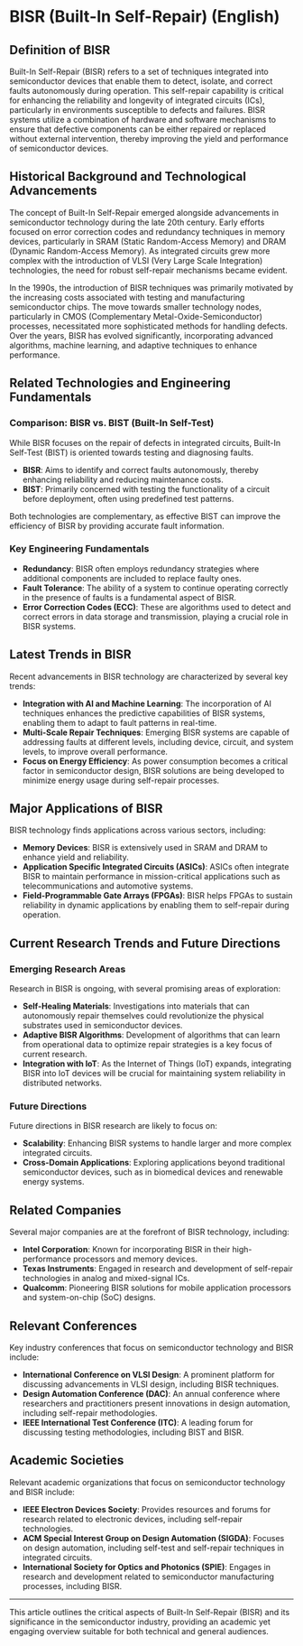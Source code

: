 # BISR (Built-In Self-Repair) (English)

## Definition of BISR

Built-In Self-Repair (BISR) refers to a set of techniques integrated into semiconductor devices that enable them to detect, isolate, and correct faults autonomously during operation. This self-repair capability is critical for enhancing the reliability and longevity of integrated circuits (ICs), particularly in environments susceptible to defects and failures. BISR systems utilize a combination of hardware and software mechanisms to ensure that defective components can be either repaired or replaced without external intervention, thereby improving the yield and performance of semiconductor devices.

## Historical Background and Technological Advancements

The concept of Built-In Self-Repair emerged alongside advancements in semiconductor technology during the late 20th century. Early efforts focused on error correction codes and redundancy techniques in memory devices, particularly in SRAM (Static Random-Access Memory) and DRAM (Dynamic Random-Access Memory). As integrated circuits grew more complex with the introduction of VLSI (Very Large Scale Integration) technologies, the need for robust self-repair mechanisms became evident.

In the 1990s, the introduction of BISR techniques was primarily motivated by the increasing costs associated with testing and manufacturing semiconductor chips. The move towards smaller technology nodes, particularly in CMOS (Complementary Metal-Oxide-Semiconductor) processes, necessitated more sophisticated methods for handling defects. Over the years, BISR has evolved significantly, incorporating advanced algorithms, machine learning, and adaptive techniques to enhance performance.

## Related Technologies and Engineering Fundamentals

### Comparison: BISR vs. BIST (Built-In Self-Test)

While BISR focuses on the repair of defects in integrated circuits, Built-In Self-Test (BIST) is oriented towards testing and diagnosing faults. 

- **BISR**: Aims to identify and correct faults autonomously, thereby enhancing reliability and reducing maintenance costs.
- **BIST**: Primarily concerned with testing the functionality of a circuit before deployment, often using predefined test patterns.

Both technologies are complementary, as effective BIST can improve the efficiency of BISR by providing accurate fault information.

### Key Engineering Fundamentals

- **Redundancy**: BISR often employs redundancy strategies where additional components are included to replace faulty ones.
- **Fault Tolerance**: The ability of a system to continue operating correctly in the presence of faults is a fundamental aspect of BISR.
- **Error Correction Codes (ECC)**: These are algorithms used to detect and correct errors in data storage and transmission, playing a crucial role in BISR systems.

## Latest Trends in BISR

Recent advancements in BISR technology are characterized by several key trends:

- **Integration with AI and Machine Learning**: The incorporation of AI techniques enhances the predictive capabilities of BISR systems, enabling them to adapt to fault patterns in real-time.
- **Multi-Scale Repair Techniques**: Emerging BISR systems are capable of addressing faults at different levels, including device, circuit, and system levels, to improve overall performance.
- **Focus on Energy Efficiency**: As power consumption becomes a critical factor in semiconductor design, BISR solutions are being developed to minimize energy usage during self-repair processes.

## Major Applications of BISR

BISR technology finds applications across various sectors, including:

- **Memory Devices**: BISR is extensively used in SRAM and DRAM to enhance yield and reliability.
- **Application Specific Integrated Circuits (ASICs)**: ASICs often integrate BISR to maintain performance in mission-critical applications such as telecommunications and automotive systems.
- **Field-Programmable Gate Arrays (FPGAs)**: BISR helps FPGAs to sustain reliability in dynamic applications by enabling them to self-repair during operation.

## Current Research Trends and Future Directions

### Emerging Research Areas

Research in BISR is ongoing, with several promising areas of exploration:

- **Self-Healing Materials**: Investigations into materials that can autonomously repair themselves could revolutionize the physical substrates used in semiconductor devices.
- **Adaptive BISR Algorithms**: Development of algorithms that can learn from operational data to optimize repair strategies is a key focus of current research.
- **Integration with IoT**: As the Internet of Things (IoT) expands, integrating BISR into IoT devices will be crucial for maintaining system reliability in distributed networks.

### Future Directions

Future directions in BISR research are likely to focus on:

- **Scalability**: Enhancing BISR systems to handle larger and more complex integrated circuits.
- **Cross-Domain Applications**: Exploring applications beyond traditional semiconductor devices, such as in biomedical devices and renewable energy systems.

## Related Companies

Several major companies are at the forefront of BISR technology, including:

- **Intel Corporation**: Known for incorporating BISR in their high-performance processors and memory devices.
- **Texas Instruments**: Engaged in research and development of self-repair technologies in analog and mixed-signal ICs.
- **Qualcomm**: Pioneering BISR solutions for mobile application processors and system-on-chip (SoC) designs.

## Relevant Conferences

Key industry conferences that focus on semiconductor technology and BISR include:

- **International Conference on VLSI Design**: A prominent platform for discussing advancements in VLSI design, including BISR techniques.
- **Design Automation Conference (DAC)**: An annual conference where researchers and practitioners present innovations in design automation, including self-repair methodologies.
- **IEEE International Test Conference (ITC)**: A leading forum for discussing testing methodologies, including BIST and BISR.

## Academic Societies

Relevant academic organizations that focus on semiconductor technology and BISR include:

- **IEEE Electron Devices Society**: Provides resources and forums for research related to electronic devices, including self-repair technologies.
- **ACM Special Interest Group on Design Automation (SIGDA)**: Focuses on design automation, including self-test and self-repair techniques in integrated circuits.
- **International Society for Optics and Photonics (SPIE)**: Engages in research and development related to semiconductor manufacturing processes, including BISR.

---

This article outlines the critical aspects of Built-In Self-Repair (BISR) and its significance in the semiconductor industry, providing an academic yet engaging overview suitable for both technical and general audiences.